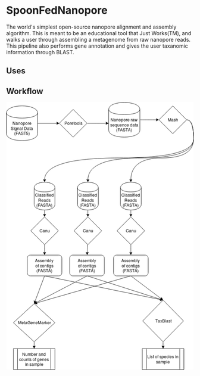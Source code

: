# SpoonFedNanopore
The world's simplest open-source nanopore alignment and assembly algorithm. This is meant to be an educational tool that Just Works(TM), and walks a user through assembling a metagenome from raw nanopore reads. This pipeline also performs gene annotation and gives the user taxanomic information through BLAST.

## Uses

## Workflow
![SpoonFedNanopore Workflow](./images/diagram.png)
